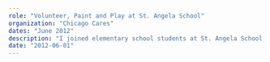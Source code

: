 ```yaml
---
role: "Volunteer, Paint and Play at St. Angela School"
organization: "Chicago Cares"
dates: "June 2012"
description: "I joined elementary school students at St. Angela School and helped them with art projects and finished the afternoon playing games."
date: "2012-06-01"
---
```

